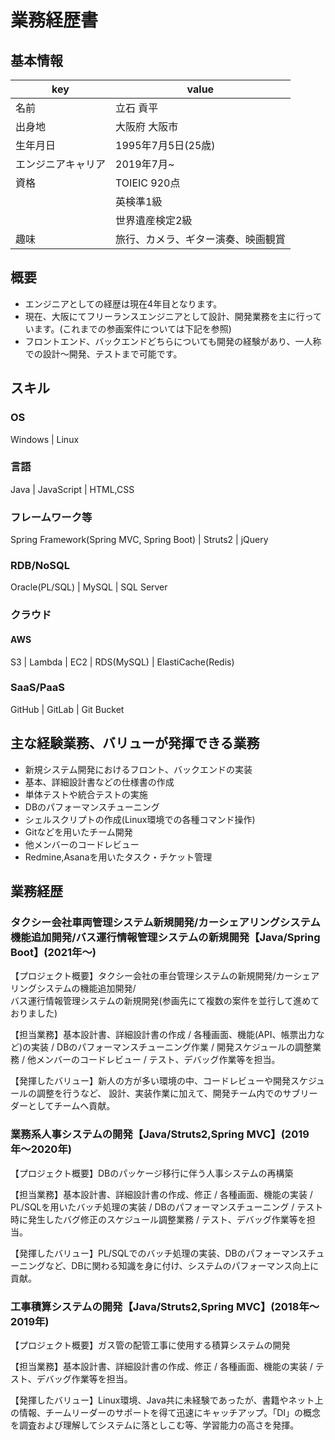 # 業務経歴書

## 基本情報

|key|value|
|----|----|
|名前|立石 貢平|
|出身地|大阪府 大阪市|
|生年月日|1995年7月5日(25歳)|
|エンジニアキャリア|2019年7月~|
|資格|TOIEIC 920点|
||英検準1級|
||世界遺産検定2級|
|趣味|旅行、カメラ、ギター演奏、映画観賞|

## 概要
- エンジニアとしての経歴は現在4年目となります。
- 現在、大阪にてフリーランスエンジニアとして設計、開発業務を主に行っています。(これまでの参画案件については下記を参照)
- フロントエンド、バックエンドどちらについても開発の経験があり、一人称での設計〜開発、テストまで可能です。

## スキル

### OS

Windows | Linux

### 言語

Java | JavaScript | HTML,CSS

### フレームワーク等

Spring Framework(Spring MVC, Spring Boot) | Struts2 | jQuery

### RDB/NoSQL

Oracle(PL/SQL) | MySQL | SQL Server

### クラウド

#### AWS

S3 | Lambda | EC2 | RDS(MySQL) | ElastiCache(Redis)

### SaaS/PaaS

GitHub | GitLab | Git Bucket

## 主な経験業務、バリューが発揮できる業務

- 新規システム開発におけるフロント、バックエンドの実装
- 基本、詳細設計書などの仕様書の作成
- 単体テストや統合テストの実施
- DBのパフォーマンスチューニング
- シェルスクリプトの作成(Linux環境での各種コマンド操作)
- Gitなどを用いたチーム開発
- 他メンバーのコードレビュー
- Redmine,Asanaを用いたタスク・チケット管理

## 業務経歴

### タクシー会社車両管理システム新規開発/カーシェアリングシステム機能追加開発/バス運行情報管理システムの新規開発【Java/Spring Boot】(2021年〜)

【プロジェクト概要】タクシー会社の車台管理システムの新規開発/カーシェアリングシステムの機能追加開発/<br>
バス運行情報管理システムの新規開発(参画先にて複数の案件を並行して進めておりました)

【担当業務】基本設計書、詳細設計書の作成 / 各種画面、機能(API、帳票出力など)の実装 / DBのパフォーマンスチューニング作業 / 開発スケジュールの調整業務 / 他メンバーのコードレビュー / テスト、デバッグ作業等を担当。

【発揮したバリュー】新人の方が多い環境の中、コードレビューや開発スケジュールの調整を行うなど、
設計、実装作業に加えて、開発チーム内でのサブリーダーとしてチームへ貢献。

### 業務系人事システムの開発【Java/Struts2,Spring MVC】(2019年〜2020年)

【プロジェクト概要】DBのパッケージ移行に伴う人事システムの再構築

【担当業務】基本設計書、詳細設計書の作成、修正 / 各種画面、機能の実装 / PL/SQLを用いたバッチ処理の実装 /
DBのパフォーマンスチューニング / テスト時に発生したバグ修正のスケジュール調整業務 / テスト、デバッグ作業等を担当。

【発揮したバリュー】PL/SQLでのバッチ処理の実装、DBのパフォーマンスチューニングなど、DBに関わる知識を身に付け、システムのパフォーマンス向上に貢献。

### 工事積算システムの開発【Java/Struts2,Spring MVC】(2018年〜2019年)

【プロジェクト概要】ガス管の配管工事に使用する積算システムの開発

【担当業務】基本設計書、詳細設計書の作成、修正 / 各種画面、機能の実装 / テスト、デバッグ作業等を担当。

【発揮したバリュー】Linux環境、Java共に未経験であったが、書籍やネット上の情報、チームリーダーのサポートを得て迅速にキャッチアップ。「DI」の概念を調査および理解してシステムに落としこむ等、学習能力の高さを発揮。
